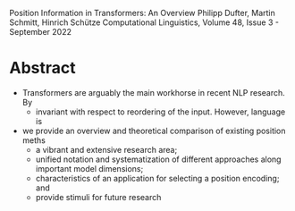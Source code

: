 Position Information in Transformers: An Overview
Philipp Dufter, Martin Schmitt, Hinrich Schütze
Computational Linguistics, Volume 48, Issue 3 - September 2022

# Abstract

* Transformers are arguably the main workhorse in recent NLP research. By
  * invariant with respect to reordering of the input. However, language is
* we provide an overview and theoretical comparison of existing position meths
  * a vibrant and extensive research area; 
  * unified notation and systematization of different approaches along
    important model dimensions; 
  * characteristics of an application for selecting a position encoding; and 
  * provide stimuli for future research
